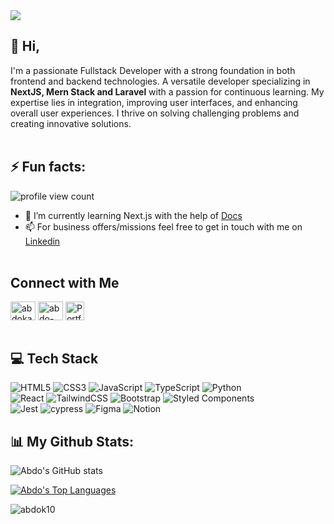 <img src="assets/linkedIn_cover.jpg" />


##  👋 Hi, 
I'm a passionate Fullstack Developer with a strong foundation in both frontend and backend technologies. A versatile developer specializing in **NextJS, Mern Stack and Laravel** with a passion for continuous learning. My expertise lies in integration, improving user interfaces, and enhancing overall user experiences. I thrive on solving challenging problems and creating innovative solutions.
<br /><br />


##  ⚡ Fun facts:
![profile view count](https://komarev.com/ghpvc/?username=abdok10)
- 🌱 I’m currently learning Next.js with the help of [Docs](https://nextjs.org/docs/ "Next.js documentation")
- 📫 For business offers/missions feel free to get in touch with me on [Linkedin](https://www.linkedin.com/in/abdo-karchaoui/ "Linkedin")
<br /><br />


##  Connect with Me
<p align="left">
  <a href="https://twitter.com/AbdoKa101" target="blank"><img align="center" src="https://raw.githubusercontent.com/rahuldkjain/github-profile-readme-generator/master/src/images/icons/Social/twitter.svg" alt="abdoka101" height="30" width="40" /></a>
  <a href="https://linkedin.com/in/abdo-karchaoui" target="blank"><img align="center" src="https://raw.githubusercontent.com/rahuldkjain/github-profile-readme-generator/master/src/images/icons/Social/linked-in-alt.svg" alt="abdo-karchaoui" height="30" width="40" /></a>
  <a href="https://abdokarchaoui.vercel.app" target="blank">
    <img align="center" src="https://img.icons8.com/ios-filled/50/FFFFFF/domain.png" alt="Portfolio" height="30" width="30" />
  </a>
<!--   [<img src="assets/mail2.png" height="30px"/>](mailto:abdessamadkarchaoui@gmail.com) -->
<br /><br />



## 💻 Tech Stack
<!-- Badges from https://github.com/Ileriayo/markdown-badges -->
![HTML5](https://img.shields.io/badge/html5-%23E34F26.svg?style=for-the-badge&logo=html5&logoColor=white)
![CSS3](https://img.shields.io/badge/css3-%231572B6.svg?style=for-the-badge&logo=css3&logoColor=white)
![JavaScript](https://img.shields.io/badge/javascript-%23323330.svg?style=for-the-badge&logo=javascript&logoColor=%23F7DF1E)
![TypeScript](https://img.shields.io/badge/typescript-%23007ACC.svg?style=for-the-badge&logo=typescript&logoColor=white)
![Python](https://img.shields.io/badge/python-3670A0?style=for-the-badge&logo=python&logoColor=ffdd54)<br/>
![React](https://img.shields.io/badge/react-%2320232a.svg?style=for-the-badge&logo=react&logoColor=%2361DAFB)
![TailwindCSS](https://img.shields.io/badge/tailwindcss-%2338B2AC.svg?style=for-the-badge&logo=tailwind-css&logoColor=white)
![Bootstrap](https://img.shields.io/badge/bootstrap-%23E5E5E5.svg?style=for-the-badge&logo=bootstrap&logoColor=violet)
![Styled Components](https://img.shields.io/badge/styled--components-DB7093?style=for-the-badge&logo=styled-components&logoColor=white)<br/>
![Jest](https://img.shields.io/badge/-jest-%23C21325?style=for-the-badge&logo=jest&logoColor=white)
![cypress](https://img.shields.io/badge/-cypress-%23E5E5E5?style=for-the-badge&logo=cypress&logoColor=058a5e)
![Figma](https://img.shields.io/badge/figma-%23F24E1E.svg?style=for-the-badge&logo=figma&logoColor=white)
![Notion](https://img.shields.io/badge/Notion-%23000000.svg?style=for-the-badge&logo=notion&logoColor=white)
<!--<p>
  <a href="https://reactjs.org/" target="_blank" rel="noreferrer"> <img src="https://raw.githubusercontent.com/devicons/devicon/master/icons/react/react-original-wordmark.svg" alt="react" width="40" height="40"/></a>
  <a href="https://angular.io/" target="_blank" rel="noreferrer"> <img src="https://user-images.githubusercontent.com/52245687/252022914-259b189a-155e-4be3-ac57-ade3f0bc39fc.svg" alt="angular" width="40" height="40"/></a>
  <a href="https://getbootstrap.com" target="_blank" rel="noreferrer"> <img src="https://raw.githubusercontent.com/devicons/devicon/master/icons/bootstrap/bootstrap-plain-wordmark.svg" alt="bootstrap" width="40" height="40"/> </a> 
  <a href="https://www.cprogramming.com/" target="_blank" rel="noreferrer"> 
  <img src="https://raw.githubusercontent.com/devicons/devicon/master/icons/c/c-original.svg" alt="c" width="40" height="40"/> </a> 
  <a href="https://flask.palletsprojects.com/" target="_blank" rel="noreferrer"> <img src="https://www.vectorlogo.zone/logos/pocoo_flask/pocoo_flask-icon.svg" alt="flask" width="40" height="40"/> </a>
<a href="https://git-scm.com/" target="_blank" rel="noreferrer"> <img src="https://www.vectorlogo.zone/logos/git-scm/git-scm-icon.svg" alt="git" width="40" height="40"/> </a> 
  <a href="https://www.w3.org/html/" target="_blank" rel="noreferrer"> <img src="https://raw.githubusercontent.com/devicons/devicon/master/icons/html5/html5-original-wordmark.svg" alt="html5" width="40" height="40"/> </a> 
  <a href="https://developer.mozilla.org/en-US/docs/Web/JavaScript" target="_blank" rel="noreferrer"> <img src="https://raw.githubusercontent.com/devicons/devicon/master/icons/javascript/javascript-original.svg" alt="javascript" width="40" height="40"/> </a> 
  <a href="https://laravel.com/" target="_blank" rel="noreferrer"> <img src="https://raw.githubusercontent.com/devicons/devicon/master/icons/laravel/laravel-plain-wordmark.svg" alt="laravel" width="40" height="40"/> </a> 
  <a href="https://www.linux.org/" target="_blank" rel="noreferrer"> <img src="https://raw.githubusercontent.com/devicons/devicon/master/icons/linux/linux-original.svg" alt="linux" width="40" height="40"/> </a> 
  <a href="https://www.mysql.com/" target="_blank" rel="noreferrer"> <img src="https://raw.githubusercontent.com/devicons/devicon/master/icons/mysql/mysql-original-wordmark.svg" alt="mysql" width="40" height="40"/> </a> 
  <a href="https://nextjs.org/" target="_blank" rel="noreferrer"> <img src="https://cdn.worldvectorlogo.com/logos/nextjs-2.svg" alt="nextjs" width="40" height="40"/> </a>
</p>   -->


## 📊 My Github Stats:
![Abdo's GitHub stats](https://github-readme-stats.vercel.app/api?username=abdok10&show_icons=true&theme=react)

<p>
  <a href="https://github.com/abdok10/github-readme-stats"><img alt="Abdo's Top Languages" src="https://github-readme-stats.vercel.app/api/top-langs/?username=abdok10&langs_count=8&count_private=true&layout=compact&theme=react&hide_border=true&bg_color=0D1117" /></a>
</p>

<p>
  <img align="center" src="https://github-readme-streak-stats.herokuapp.com/?user=abdok10&theme=react&hide_border=true&bg_color=0D1117" alt="abdok10" />
</p>
